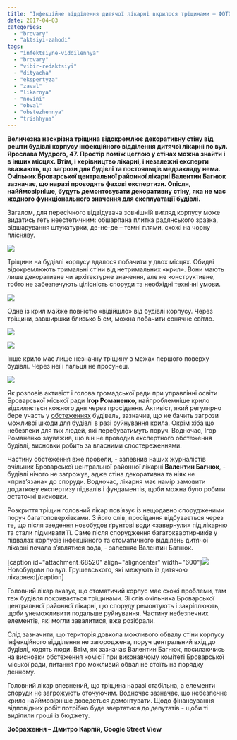 ```yaml
---
title: "Інфекційне відділення дитячої лікарні вкрилося тріщинами – ФОТО"
date: 2017-04-03
categories: 
  - "brovary"
  - "aktsiyi-zahodi"
tags: 
  - "infektsiyne-viddilennya"
  - "brovary"
  - "vibir-redaktsiyi"
  - "dityacha"
  - "ekspertyza"
  - "zaval"
  - "likarnya"
  - "novini"
  - "obval"
  - "obstezhennya"
  - "trishhyna"
---
```


**Величезна наскрізна тріщина відокремлює декоративну стіну від решти будівлі корпусу інфекційного відділення дитячої лікарні по вул. Ярослава Мудрого, 47. Простір поміж цеглою у стінах можна знайти і в інших місцях. Втім, і керівництво лікарні, і незалежні експерти вважають, що загрози для будівлі та постояльців медзакладу нема. Очільник Броварської центральної районної лікарні Валентин Багнюк зазначає, що наразі проводять фахові експертизи. Опісля, найймовірніше, будуть демонтовувати декоративну стіну, яка не має жодного функціонального значення для експлуатації будівлі.**

Загалом, для пересічного відвідувача зовнішній вигляд корпусу може видатись геть неестетичним: обшарпана плитка радянського зразка, відшарування штукатурки, де-не-де – темні плями, схожі на чорну плісняву.

[![](https://mpz.brovary.org/wp-content/uploads/2017/04/Dytyacha-likarnya-BTSRL-infektsijne-trishhyna_00001.jpg)](https://mpz.brovary.org/wp-content/uploads/2017/04/Dytyacha-likarnya-BTSRL-infektsijne-trishhyna_00001.jpg)

Тріщини на будівлі корпусу вдалося побачити у двох місцях. Обидві відокремлюють тримальні стіни від нетримальних «крил». Вони мають лише декоративне чи архітектурне значення, але не конструктивне, тобто не забезпечують цілісність споруди та необхідні технічні умови.

[![](https://mpz.brovary.org/wp-content/uploads/2017/04/Dytyacha-likarnya-BTSRL-infektsijne-trishhyna_00006.jpg)](https://mpz.brovary.org/wp-content/uploads/2017/04/Dytyacha-likarnya-BTSRL-infektsijne-trishhyna_00006.jpg)

Одне із крил майже повністю «відійшло» від будівлі корпусу. Через тріщини, завширшки близько 5 см, можна побачити сонячне світло.

[![](https://mpz.brovary.org/wp-content/uploads/2017/04/Dytyacha-likarnya-BTSRL-infektsijne-trishhyna_00008.jpg)](https://mpz.brovary.org/wp-content/uploads/2017/04/Dytyacha-likarnya-BTSRL-infektsijne-trishhyna_00008.jpg)

[![](https://mpz.brovary.org/wp-content/uploads/2017/04/Dytyacha-likarnya-BTSRL-infektsijne-trishhyna_00004.jpg)](https://mpz.brovary.org/wp-content/uploads/2017/04/Dytyacha-likarnya-BTSRL-infektsijne-trishhyna_00004.jpg)

Інше крило має лише незначну тріщину в межах першого поверху будівлі. Через неї і пальця не просунеш.

[![](https://mpz.brovary.org/wp-content/uploads/2017/04/Dytyacha-likarnya-BTSRL-infektsijne-trishhyna_00011.jpg)](https://mpz.brovary.org/wp-content/uploads/2017/04/Dytyacha-likarnya-BTSRL-infektsijne-trishhyna_00011.jpg)

Як розповів активіст і голова громадської ради при управлінні освіти Броварської міської ради **Ігор Романенко**, найпроблемніше крило відхиляється кожного дня через просідання. Активіст, який регулярно бере участь у [обстеженнях](https://mpz.brovary.org/aktyvisty-pereviryly-shho-potribno-remontuvaty-u-brovarskyh-shkolah-ta-sadochkah/) будівель, зазначив, що не бачить загрози можливої шкоди для будівлі в разі руйнування крила. Окрім хіба що небезпеки для тих людей, які перебуватимуть поруч. Водночас, Ігор Романенко зауважив, що він не проводив експертного обстеження будівлі, висновки робить за власними спостереженнями.

Частину обстеження вже провели, - запевнив наших журналістів очільник Броварської центральної районної лікарні **Валентин Багнюк**, - будівлі нічого не загрожує, адже стіна декоративна та ніяк не «прив’язана» до споруди. Водночас, лікарня має намір замовити додаткову експертизу підвалів і фундаментів, щоби можна було робити остаточні висновки.

Розкриття тріщин головний лікар пов’язує із нещодавно спорудженими поруч багатоповерхівками. З його слів, просідання відбувається через те, що після зведення новобудов ґрунтові води «завернули» під лікарню та стали підмивати її. Саме після спорудження багатоквартирників у підвалах корпусів інфекційного та стоматичного відділень дитячої лікарні почала з’являтися вода, - запевняє Валентин Багнюк.

\[caption id="attachment\_68520" align="aligncenter" width="600"\][![](https://mpz.brovary.org/wp-content/uploads/2017/04/Screenshot_33.png)](https://mpz.brovary.org/wp-content/uploads/2017/04/Screenshot_33.png) Новобудови по вул. Грушевського, які межують із дитячою лікарнею\[/caption\]

Головний лікар вказує, що стоматичий корпус має схожі проблеми, там теж будівля покривається тріщинами. Зі слів очільника Броварської центральної районної лікарні, цю споруду ремонтують і закріплюють, щоби унеможливити подальше руйнування. Частину небезпечних елементів, які могли завалитися, вже розібрали.

Слід зазначити, що територія довкола можливого обвалу стіни корпусу інфекційного відділення не загороджена, поруч центральний вхід до будівлі, ходять люди. Втім, як зазначає Валентин Багнюк, посилаючись на висновки обстеження комісії при виконавчому комітеті Броварської міської ради, питання про можливий обвал не стоїть на порядку денному.

Головний лікар впевнений, що тріщина наразі стабільна, а елементи споруди не загрожують оточуючим. Водночас зазначає, що небезпечне крило найймовірніше доведеться демонтувати. Щодо фінансування відповідних робіт потрібно буде звертатися до депутатів - щоби ті виділили гроші із бюджету.

**Зображення – Дмитро Карпій, Google Street View**
